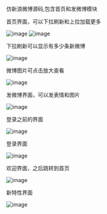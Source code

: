 仿新浪微博源码,包含首页和发微博模块

首页界面，可以下拉刷新和上拉加载更多

![image](https://github.com/zmx6999/Weibo/blob/master/Description%20Images/IMG_0934.jpg)
![image](https://github.com/zmx6999/Weibo/blob/master/Description%20Images/IMG_0936.jpg)

下拉刷新可以显示有多少条新微博

![image](https://github.com/zmx6999/Weibo/blob/master/Description%20Images/IMG_0942.jpg) 

微博图片可点击放大查看

![image](https://github.com/zmx6999/Weibo/blob/master/Description%20Images/IMG_0943.jpg) 

发微博界面，可以发表情和图片

![image](https://github.com/zmx6999/Weibo/blob/master/Description%20Images/IMG_0937.jpg) 

登录之前的界面

![image](https://github.com/zmx6999/Weibo/blob/master/Description%20Images/IMG_0931.jpg)

登录界面

![image](https://github.com/zmx6999/Weibo/blob/master/Description%20Images/IMG_0932.jpg) 

欢迎界面，之后跳转到首页

![image](https://github.com/zmx6999/Weibo/blob/master/Description%20Images/IMG_0941.jpg) 

新特性界面

![image](https://github.com/zmx6999/Weibo/blob/master/Description%20Images/IMG_0938.jpg)
